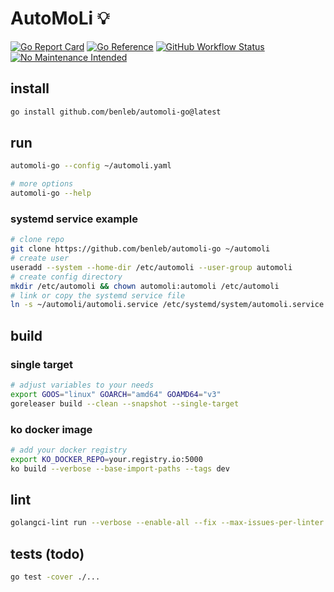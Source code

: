 # AutoMoLi 💡

[![Go Report Card](https://goreportcard.com/badge/github.com/benleb/automoli)](https://goreportcard.com/report/github.com/benleb/automoli) [![Go Reference](https://pkg.go.dev/badge/github.com/benleb/automoli.svg)](https://pkg.go.dev/github.com/benleb/automoli) [![GitHub Workflow Status](https://img.shields.io/github/workflow/status/benleb/automoli/build)](https://github.com/benleb/automoli/actions/workflows/build.yml) [![No Maintenance Intended](http://unmaintained.tech/badge.svg)](http://unmaintained.tech/)

## install

```bash
go install github.com/benleb/automoli-go@latest
```

## run

```bash
automoli-go --config ~/automoli.yaml

# more options
automoli-go --help
```

### systemd service example

```bash
# clone repo
git clone https://github.com/benleb/automoli-go ~/automoli
# create user
useradd --system --home-dir /etc/automoli --user-group automoli
# create config directory
mkdir /etc/automoli && chown automoli:automoli /etc/automoli
# link or copy the systemd service file
ln -s ~/automoli/automoli.service /etc/systemd/system/automoli.service
```

## build

### single target

```bash
# adjust variables to your needs
export GOOS="linux" GOARCH="amd64" GOAMD64="v3"
goreleaser build --clean --snapshot --single-target
```

### ko docker image

```bash
# add your docker registry
export KO_DOCKER_REPO=your.registry.io:5000
ko build --verbose --base-import-paths --tags dev
```

## lint

```bash
golangci-lint run --verbose --enable-all --fix --max-issues-per-linter 0 --max-same-issues 0`
```

## tests (todo)

```bash
go test -cover ./...
```
